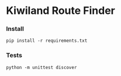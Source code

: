# Kiwiland Route Finder

### Install
`pip install -r requirements.txt`

### Tests
`python -m unittest discover`
